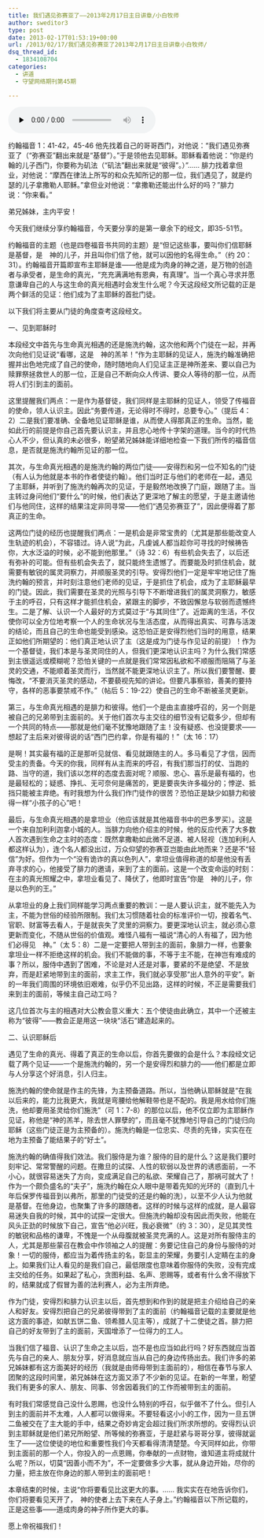 ```yaml
---
title: 我们遇见弥赛亚了——2013年2月17日主日讲章/小白牧师
author: sweditor3
type: post
date: 2013-02-17T01:53:19+00:00
url: /2013/02/17/我们遇见弥赛亚了2013年2月17日主日讲章小白牧师/
dsq_thread_id:
  - 1834108704
categories:
  - 讲道
  - 守望网络期刊第45期

---
```

<div id="c-7604" class="grandmp3">
  <audio src="https://t5.shwchurch.org/wp-content/uploads/2013/02/20130217093745796.mp3" controls false preload="none" autobuffer="false"></audio>
</div>

约翰福音 1：41-42，45-46 他先找着自己的哥哥西门，对他说：“我们遇见弥赛亚了（“弥赛亚”翻出来就是“基督”）。”于是领他去见耶稣。耶稣看着他说：“你是约翰的儿子西门，你要称为矶法（“矶法”翻出来就是“彼得”。）”…… 腓力找着拿但业，对他说：“摩西在律法上所写的和众先知所记的那一位，我们遇见了，就是约瑟的儿子拿撒勒人耶稣。”拿但业对他说：“拿撒勒还能出什么好的吗？”腓力说：“你来看。”

弟兄姊妹，主内平安！

今天我们继续分享约翰福音，今天要分享的是第一章余下的经文，即35-51节。

约翰福音的主题（也是四卷福音书共同的主题）是“但记这些事，要叫你们信耶稣是基督，是　神的儿子，并且叫你们信了他，就可以因他的名得生命。”（约 20：31）。约翰福音开篇即宣布主耶稣是谁——他是成为肉身的神之道，是万物的创造者与承受者，是生命的真光，“充充满满地有恩典，有真理”。当一个真心寻求并愿意谦卑自己的人与这生命的真光相遇时会发生什么呢？今天这段经文所记载的正是两个鲜活的见证：他们成为了主耶稣的首批门徒。

以下我们将主要从门徒的角度查考这段经文。

一、见到耶稣时

本段经文中首先与生命真光相遇的还是施洗约翰，这次他和两个门徒在一起，并再次向他们见证说“看哪，这是　神的羔羊！”作为主耶稣的见证人，施洗约翰准确把握并出色地完成了自己的使命，随时随地向人们见证主正是神所差来、要以自己为赎罪祭拯救世人的那一位，正是自己不断向众人传讲、要众人等待的那一位，从而将人们引到主的面前。

这里提醒我们两点：一是作为基督徒，我们同样是主耶稣的见证人，领受了传福音的使命，领人认识主。因此“务要传道，无论得时不得时，总要专心。”（提后 4：2）二是我们要准确、全备地见证耶稣是谁，从而使人得那真正的生命。当然，能如此行的前提是你自己首先要认识主，并且忠心地传十字架的道理。当今的时代热心人不少，但认真的未必很多，盼望弟兄姊妹能详细地检查一下我们所传的福音信息，是否就是施洗约翰所见证的那一位。

其次，与生命真光相遇的是施洗约翰的两位门徒——安得烈和另一位不知名的门徒（有人认为他就是本书的作者使徒约翰）。他们当时正与他们的老师在一起，遇见了主耶稣，并听到了施洗约翰再次的见证，于是毅然地改换了门庭，跟随了主。当主转过身问他们“要什么”的时候，他们表达了更深地了解主的愿望，于是主邀请他们与他同住，这样的结果注定非同寻常——他们“遇见弥赛亚了”，因此便得着了那真正的生命。

这两位门徒的经历也提醒我们两点：一是机会是非常宝贵的（尤其是那些能改变人生轨迹的机会），不容错过。诗人说“为此，凡虔诚人都当趁你可寻找的时候祷告你，大水泛溢的时候，必不能到他那里。”（诗 32：6）有些机会失去了，以后还有弥补的可能。但有些机会失去了，就只能终生遗憾了。而要能及时抓住机会，就需要有敏锐的属灵洞察力，并顺服圣灵的引导。安得烈他们一定是牢牢地记住了施洗约翰的预言，并时刻注意他们老师的见证，于是抓住了机会，成为了主耶稣最早的门徒。因此，我们需要在圣灵的光照与引导下不断增进我们的属灵洞察力，敏感于主的呼召，只有这样才能抓住机会，紧跟主的脚步，不致因懈怠与软弱而遗憾终生。二是了解、认识一个人最好的方式莫过于“与其同住”了。近距离的生活，不仅使你可以全方位地考察一个人的生命状况与生活态度，从而得出真实、可靠与活泼的结论，而且自己的生命也能受到感染。这恐怕正是安得烈他们当时的用意，结果正如他们所期望的：他们真正地认识了主（这是成为门徒与作见证的前提）！作为一个基督徒，我们本是与圣灵同住的人，但我们更深地认识主吗？为什么我们常感到主很遥远或模糊呢？恐怕关键的一点就是我们常常因私欲和不顺服而阻隔了与圣灵的交通，不能顺着圣灵而行，当然就不能更深地认识主了。所以我们要警醒、要悔改，“不要消灭圣灵的感动，不要藐视先知的讲论。但要凡事察验，善美的要持守，各样的恶事要禁戒不作。”（帖后 5：19-22）使自己的生命不断被圣灵更新。

第三，与生命真光相遇的是腓力和彼得。他们一个是由主直接呼召的，另一个则是被自己的兄弟带到主面前的。关于他们首次与主交往的细节没有记载多少，但却有一个共同的特点——那就是他们毫不犹豫地跟随了主！没有疑惑、也没提要求——想起了主后来对彼得说的话“西门巴约拿，你是有福的！”（太 16：17）

是啊！其实最有福的正是那听见就信、看见就跟随主的人。多马看见了才信，因而受主的责备。今天的你我，同样有从主而来的呼召，有我们那当打的仗、当跑的路、当守的道，我们该以怎样的态度去面对呢？顺服、忠心、喜乐是最有福的，也是最轻松的；疑惑、挣扎、无可奈何是痛苦的，更是要丧失许多福分的；悖逆、抵挡只能被主弃绝。有时我想为什么我们作门徒作的很苦？恐怕正是缺少如腓力和彼得一样“小孩子的心”吧！

最后，与生命真光相遇的是拿坦业（他应该就是其他福音书中的巴多罗买）。这是一个来自加利利迦拿小城的人。当腓力向他介绍主的时候，他的反应代表了大多数人首次遇到生命之主时的态度：既然拿撒勒如此微不足道、被人轻视（连加利利人都这样认为），连个名人都没出过，万众仰望的弥赛亚岂能由此地而来？还是不“轻信”为好。但作为一个“没有诡诈的真以色列人”，拿坦业值得称道的却是他没有丢弃寻求的心，他接受了腓力的邀请，来到了主的面前。这是一个改变命运的时刻：在主的真光照耀之中，拿坦业看见了、降伏了，他即时宣告“你是　神的儿子，你是以色列的王。”

从拿坦业的身上我们同样能学习两点重要的教训：一是人要认识主，就不能先入为主，不能为世俗的经验所限制。我们太习惯随着社会的标准评价一切，按着名气、官职、财富等去看人，于是就丧失了灵里的洞察力。要更深地认识主，就必须心意更新而变化，不随从世俗的价值观。难怪八福有一福说“清心的人有福了，因为他们必得见　神。”（太 5：8）二是一定要把人带到主的面前，象腓力一样，也要象拿坦业一样不拒绝这样的机会。我们不能做的事，不等于主不能，在神岂有难成的事？所以，服侍中遇到了困难，不论是对人还是对事，要紧的不是绝望、不是放弃，而是赶紧地带到主的面前，求主工作，我们就必享受那“出人意外的平安”。新的一年我们周围的环境依旧艰难，似乎仍不见出路，这样的时候，不正是需要我们来到主的面前，等候主自己动工吗？

这几位首次与主的相遇对大公教会意义重大：五个使徒由此确立，其中一个还被主称为“彼得”——教会正是用这一块块“活石”建造起来的。

二、认识耶稣后

遇见了生命的真光、得着了真正的生命以后，你首先要做的会是什么？本段经文记载了两个见证——一个是施洗约翰的，另一个是安得烈和腓力的——他们都是立即与人分享这个好消息，引人归主。

施洗约翰的使命就是作主的先锋，为主预备道路。所以，当他确认耶稣就是“在我以后来的，能力比我更大，我就是弯腰给他解鞋带也是不配的。我是用水给你们施洗，他却要用圣灵给你们施洗”（可 1：7-8）的那位以后，他不仅立即为主耶稣作见证，称他是“神的羔羊，除去世人罪孽的”，而且毫不犹豫地引导自己的门徒归向耶稣（这些门徒正是为主预备的）。施洗约翰是一位忠实、尽责的先锋，实实在在地为主预备了能结果子的“好土”。

施洗约翰的确值得我们效法。我们服侍是为谁？服侍的目的是什么？这是我们要时刻牢记、常常警醒的问题。在撒旦的试探、人性的软弱以及世界的诱惑面前，一不小心，就很容易迷失了方向，变成满足自己的私欲、荣耀自己了，那祸可就大了！作为一个颇负盛名的“夫子”，施洗约翰在众人眼中是带着先知的光环的（直到几十年后保罗传福音到以弗所，那里的门徒受的还是约翰的洗），以至不少人认为他就是基督。在他身边，也聚集了许多的跟随者。这样的时候与这样的成就，是人最容易迷失自我的时候，其中的试探一定很大。但施洗约翰却没有因此而失败，他能在风头正劲的时候放下自己，宣告“他必兴旺，我必衰微”（约 3：30），足见其灵性的敏锐和品格的谦卑，不愧是一个从母腹就被圣灵充满的人。这是对所有服侍主的人，尤其是那些蒙召在教会中作领袖之人的提醒：务要记住自己的身份与服侍的对象！一切的服侍，都应当为着传扬主的名，彰显主的荣耀，务要引人定睛在主的身上。如果我们让人看见的是我们自己，最低限度也意味着你服侍的失败，没有完成主交给的任务。如果起了私心，贪图利益、名声、恩赐等，或者有什么舍不得放下的，结果就成了假冒为善的法利赛人，必为主所弃绝。

作为门徒，安得烈和腓力认识主以后，首先想到和作到的就是把主介绍给自己的亲人和好友。安得烈把自己的兄弟彼得带到了主的面前（约翰福音记载的主要就是他这方面的事迹，如献五饼二鱼、领希腊人见主等），成就了十二使徒之首。腓力把自己的好友带到了主的面前，天国增添了一位得力的工人。

当我们信了福音、认识了生命之主以后，岂不是也应当如此行吗？好东西就应当首先与自己的亲人、朋友分享，好消息就应当从自己的身边传扬出去。我们许多的弟兄姊妹都有这方面美好的经历（我就是由师母带到主面前的），相信在春节与家人团聚的这段时间里，弟兄姊妹在这方面又添了不少新的见证。在新的一年里，盼望我们有更多的家人、朋友、同事、邻舍因着我们的工作而被带到主的面前。

有时我们常感觉自己没什么恩赐，也没什么特别的呼召，似乎做不了什么。但引人到主的面前并不太难，人人都可以做得来。不要轻看这小小的工作，因为一旦五饼二鱼被交在了主大能的手中，结果之奇妙肯定会超过我们所求所想的。安得烈认识到主耶稣就是他们弟兄所盼望、所等候的弥赛亚，于是赶紧与哥哥分享，彼得就诞生了——这位使徒的地位和重要性我们今天都看得清清楚楚。今天同样如此，你带到主面前的那一个人，你投入的一点恩赐，你奉献的一点财物，谁知道主将成就什么呢？所以，切莫“因善小而不为”，不一定要做多少大事，就从身边开始，尽你的力量，把主放在你身边的那人带到主的面前吧！

本章结束的时候，主说“你将要看见比这更大的事。…… 我实实在在地告诉你们，你们将要看见天开了，　神的使者上去下来在人子身上。”约翰福音以下所记载的，正是这些事——道成肉身的神子所作更大的事。

愿上帝祝福我们！